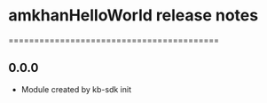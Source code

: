 # amkhanHelloWorld release notes
=========================================

0.0.0
-----
* Module created by kb-sdk init
